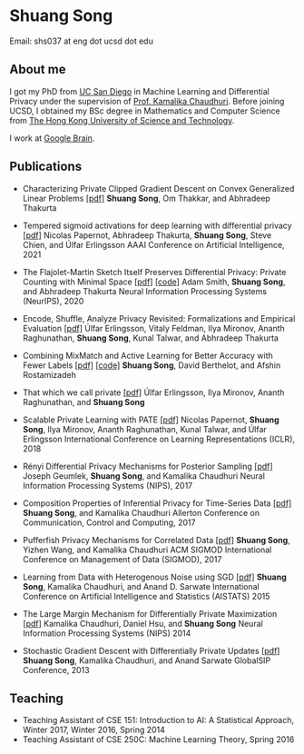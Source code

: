 # Shuang Song

Email: shs037 at eng dot ucsd dot edu

## About me

I got my PhD from [UC San Diego](http://www.cs.ucsd.edu/) in Machine Learning and Differential Privacy under the supervision of [Prof. Kamalika Chaudhuri](http://cseweb.ucsd.edu/~kamalika/). Before joining UCSD, I obtained my BSc degree in Mathematics and Computer Science from [The Hong Kong University of Science and Technology](http://www.ust.hk).

I work at [Google Brain](https://research.google/teams/brain/).

## Publications

* Characterizing Private Clipped Gradient Descent on Convex Generalized Linear Problems [[pdf]](https://arxiv.org/abs/2006.06783)
**Shuang Song**, Om Thakkar, and Abhradeep Thakurta

* Tempered sigmoid activations for deep learning with differential privacy [[pdf]](https://arxiv.org/abs/2007.14191)
Nicolas Papernot, Abhradeep Thakurta, **Shuang Song**, Steve Chien, and Úlfar Erlingsson
AAAI Conference on Artificial Intelligence, 2021

* The Flajolet-Martin Sketch Itself Preserves Differential Privacy: Private Counting with Minimal Space [[pdf]](https://proceedings.neurips.cc/paper/2020/file/e3019767b1b23f82883c9850356b71d6-Paper.pdf) [[code]](https://github.com/google-research/privateFM)
Adam Smith, **Shuang Song**, and Abhradeep Thakurta
Neural Information Processing Systems (NeurIPS), 2020

* Encode, Shuffle, Analyze Privacy Revisited: Formalizations and Empirical Evaluation [[pdf]](https://arxiv.org/abs/2001.03618)
Úlfar Erlingsson, Vitaly Feldman, Ilya Mironov, Ananth Raghunathan, **Shuang Song**, Kunal Talwar, and Abhradeep Thakurta

* Combining MixMatch and Active Learning for Better Accuracy with Fewer Labels [[pdf]](https://arxiv.org/abs/1912.00594) [[code]](https://github.com/google-research/mma)
**Shuang Song**, David Berthelot, and Afshin Rostamizadeh

* That which we call private [[pdf]](https://arxiv.org/abs/1908.03566)
Úlfar Erlingsson, Ilya Mironov, Ananth Raghunathan, and **Shuang Song**

* Scalable Private Learning with PATE [[pdf]](https://arxiv.org/abs/1802.08908)
Nicolas Papernot, **Shuang Song**, Ilya Mironov, Ananth Raghunathan, Kunal Talwar, and Úlfar Erlingsson
International Conference on Learning Representations (ICLR), 2018

* Rényi Differential Privacy Mechanisms for Posterior Sampling [[pdf]](https://arxiv.org/abs/1710.00892)
Joseph Geumlek, **Shuang Song**, and Kamalika Chaudhuri
Neural Information Processing Systems (NIPS), 2017

* Composition Properties of Inferential Privacy for Time-Series Data [[pdf]](https://arxiv.org/abs/1707.02702)
**Shuang Song**, and Kamalika Chaudhuri
Allerton Conference on Communication, Control and Computing, 2017

* Pufferfish Privacy Mechanisms for Correlated Data [[pdf]](https://arxiv.org/abs/1603.03977)
**Shuang Song**, Yizhen Wang, and Kamalika Chaudhuri
ACM SIGMOD International Conference on Management of Data (SIGMOD), 2017

* Learning from Data with Heterogenous Noise using SGD [[pdf]](http://arxiv.org/abs/1412.5617)
**Shuang Song**, Kamalika Chaudhuri, and Anand D. Sarwate
International Conference on Artificial Intelligence and Statistics (AISTATS) 2015

* The Large Margin Mechanism for Differentially Private Maximization [[pdf]](http://arxiv.org/abs/1409.2177)
Kamalika Chaudhuri, Daniel Hsu, and **Shuang Song**
Neural Information Processing Systems (NIPS) 2014

* Stochastic Gradient Descent with Differentially Private Updates [[pdf]](http://cseweb.ucsd.edu/~kamalika/pubs/scs13.pdf)
**Shuang Song**, Kamalika Chaudhuri, and Anand Sarwate
GlobalSIP Conference, 2013


## Teaching
* Teaching Assistant of CSE 151: Introduction to AI: A Statistical Approach, Winter 2017, Winter 2016, Spring 2014
* Teaching Assistant of CSE 250C: Machine Learning Theory, Spring 2016
